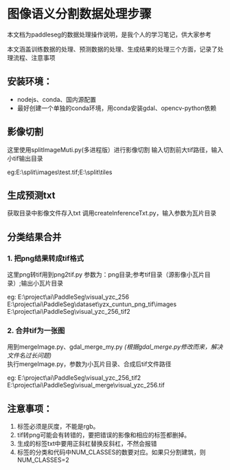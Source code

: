 # 图像语义分割数据处理步骤
本文档为paddleseg的数据处理操作说明，是我个人的学习笔记，供大家参考

本文涵盖训练数据的处理、预测数据的处理、生成结果的处理三个方面，记录了处理流程、注意事项

## 安装环境：
* nodejs、conda、国内源配置
* 最好创建一个单独的conda环境，用conda安装gdal、opencv-python依赖
## 影像切割

这里使用splitImageMuti.py(多进程版）进行影像切割
输入切割前大tif路径，输入小tif输出目录

eg:E:\split\images\test.tif;E:\split\tiles

## 生成预测txt
获取目录中影像文件存入txt
调用createInferenceTxt.py，输入参数为瓦片目录

## 分类结果合并
### 1. 把png结果转成tif格式
这里png转tif用到png2tif.py
参数为：png目录;参考tif目录（源影像小瓦片目录）;输出小瓦片目录

eg:
E:\project\ai\PaddleSeg\visual_yzc_256
E:\project\ai\PaddleSeg\dataset\yzx_cuntun_png_tif\images
E:\project\ai\PaddleSeg\visual_yzc_256_tif2
### 2. 合并tif为一张图
用到mergeImage.py、gdal_merge_my.py *(根据gdal_merge.py修改而来，解决文件名过长问题)*    
执行mergeImage.py，参数为小瓦片目录、合成后tif文件路径

eg:
E:\project\ai\PaddleSeg\visual_yzc_256_tif2
E:\project\ai\PaddleSeg\visual_merge\visual_yzc_256.tif

## 注意事项：
1. 标签必须是灰度，不能是rgb。
2. tif转png可能会有转错的，要把错误的影像和相应的标签都删掉。
3. 生成的标签txt中要用正斜杠替换反斜杠，不然会报错
4. 标签的分类和代码中NUM_CLASSES的数要对应。如果只分割建筑，则NUM_CLASSES=2